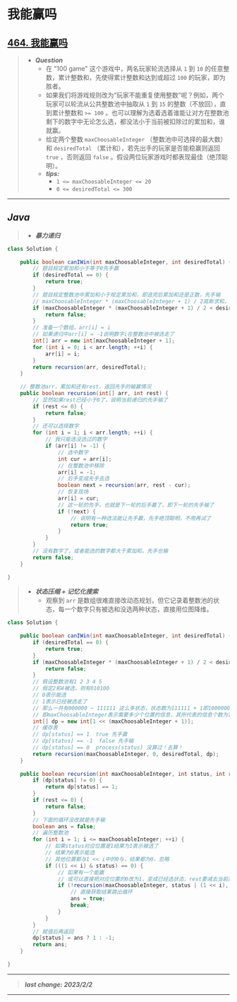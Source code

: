 # 我能赢吗

## [464. 我能赢吗](https://leetcode.cn/problems/can-i-win/)

> - ***Question***
>   - 在 "100 game" 这个游戏中，两名玩家轮流选择从 `1` 到 `10` 的任意整数，累计整数和，先使得累计整数和达到或超过 `100` 的玩家，即为胜者。
>   - 如果我们将游戏规则改为“玩家不能重复使用整数”呢？例如，两个玩家可以轮流从公共整数池中抽取从 `1` 到 `15` 的整数（不放回），直到累计整数和 `>= 100` 。也可以理解为选着选着谁能让对方在整数池剩下的数字中无论怎么选，都没法小于当前被扣除过的累加和，谁就赢。
>   - 给定两个整数 `maxChoosableInteger` （整数池中可选择的最大数）和 `desiredTotal` （累计和），若先出手的玩家是否能稳赢则返回 `true` ，否则返回 `false` 。假设两位玩家游戏时都表现最佳（绝顶聪明）。
>   - ***tips:***
>     - `1 <= maxChoosableInteger <= 20`
>     - `0 <= desiredTotal <= 300`

---

## *Java*

> - ***暴力递归***

```java
class Solution {
    
    public boolean canIWin(int maxChoosableInteger, int desiredTotal) {
        // 题目规定累加和小于等于0先手赢
        if (desiredTotal == 0) {
            return true;
        }
        // 题目规定整数池中累加和小于规定累加和，即选完后累加和还是正数，先手输
        // maxChoosableInteger * (maxChoosableInteger + 1) / 2高斯求和，整数池是连续的1~maxChoosableInteger
        if (maxChoosableInteger * (maxChoosableInteger + 1) / 2 < desiredTotal) {
            return false;
        }
        // 准备一个数组，arr[i] = i
        // 如果递归中arr[i] = -1说明数字i在整数池中被选走了
        int[] arr = new int[maxChoosableInteger + 1];
        for (int i = 0; i < arr.length; ++i) {
            arr[i] = i;
        }
        return recursion(arr, desiredTotal);
    }
    
    // 整数池arr，累加和还有rest，返回先手的输赢情况
    public boolean recursion(int[] arr, int rest) {
        // 显然如果rest已经小于0了，说明当前递归的先手输了
        if (rest <= 0) {
            return false;
        }
        // 还可以选择数字
        for (int i = 1; i < arr.length; ++i) {
            // 我只能选没选过的数字
            if (arr[i] != -1) {
                // 选中数字
                int cur = arr[i];
                // 在整数池中移除
                arr[i] = -1;
                // 后手变成先手去选
                boolean next = recursion(arr, rest - cur);
                // 恢复现场
                arr[i] = cur;
                // 这一轮的先手，也就是下一轮的后手赢了，即下一轮的先手输了
                if (!next) {
                    // 说明有一种选法能让先手赢，先手绝顶聪明，不用再试了
                    return true;
                }
            }
        }
        // 没有数字了，或者能选的数字都大于累加和，先手也输
        return false;
    }
    
}
```

> - ***状态压缩 + 记忆化搜索***
>   - 观察到 `arr` 是数组很难直接改动态规划，但它记录着整数池的状态，每一个数字只有被选和没选两种状态，直接用位图降维。

```java
class Solution {
    
    public boolean canIWin(int maxChoosableInteger, int desiredTotal) {
        if (desiredTotal == 0) {
            return true;
        }
        if (maxChoosableInteger * (maxChoosableInteger + 1) / 2 < desiredTotal) {
            return false;
        }
        // 假设整数池有1 2 3 4 5
        // 假定2和4被选，则有010100
        // 0表示能选
        // 1表示已经被选走了
        // 那么一共有000000 ~ 111111 这么多状态，状态数为111111 + 1即1000000
        // 即maxChoosableInteger表示需要多少个位置的信息，其所代表的信息个数为1 << (maxChoosableInteger + 1)
        int[] dp = new int[1 << (maxChoosableInteger + 1)];
        // 缓存表
        // dp[status] == 1  true 先手赢
        // dp[status] == -1  false 先手输
        // dp[status] == 0  process(status) 没算过！去算！
        return recursion(maxChoosableInteger, 0, desiredTotal, dp);
    }
    
    public boolean recursion(int maxChoosableInteger, int status, int rest, int[] dp) {
        if (dp[status] != 0) {
            return dp[status] == 1;
        }
        if (rest <= 0) {
            return false;
        }
        // 下面的循环没改就是先手输
        boolean ans = false;
        // 遍历整数池
        for (int i = 1; i <= maxChoosableInteger; ++i) {
            // 如果status对应位置是1结果为1表示被选了
            // 结果为0表示能选
            // 其他位置都与1 << i中的0与，结果都为0，忽略
            if (((1 << i) & status) == 0) {
                // 如果有一个能赢
                // 或可以直接把对应位置的0改为1，变成已经选状态，rest要减去当前选的数字
                if (!recursion(maxChoosableInteger, status | (1 << i), rest - i, dp)) {
                    // 直接获取结果跳出循环
                    ans = true;
                    break;
                }
            }
        }
        // 赋值后再返回
        dp[status] = ans ? 1 : -1;
        return ans;
    }
    
}
```

---

> ***last change: 2023/2/2***

---
